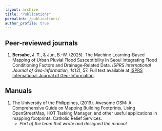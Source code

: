 ```yaml
---
layout: archive
title: "Publications"
permalink: /publications/
author_profile: true
---
```


## Peer-reviewed journals

1. **Bersabe, J. T.**, & Jun, B.-W. (2025). The Machine Learning-Based Mapping of Urban Pluvial Flood Susceptibility in Seoul Integrating Flood Conditioning Factors and Drainage-Related Data. _ISPRS International Journal of Geo-Information, 14_(2), 57. Full text available at [ISPRS International Journal of Geo-Information](https://doi.org/10.3390/ijgi14020057).

## Manuals

1. The University of the Philippines, (2019). Awesome OSM: A Comprehensive Guide on Mapping Building Footprints, Using OpenStreetMap, HOT Tasking Manager, and other useful applications in mapping footprints. Catholic Relief Services.
    * _Part of the team that wrote and designed the manual_
